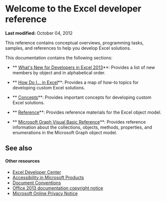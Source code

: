 
# Welcome to the Excel developer reference

 **Last modified:** October 04, 2012

This reference contains conceptual overviews, programming tasks, samples, and references to help you develop Excel solutions.

This documentation contains the following sections:

-  ** [What's New for Developers in Excel 2013](http://msdn.microsoft.com/library/a91317a9-8aae-ed5d-9df5-3128fecde1b5%28Office.15%29.aspx)**: Provides a list of new members by object and in alphabetical order.
    
-  ** [How Do I... in Excel](526f01b3-9d1f-1a67-77c9-0e6c162c9304.md)**: Provides a map of how-to topics for developing custom Excel solutions.
    
-  ** [Concepts](http://msdn.microsoft.com/library/a70256be-2b2e-563b-ef70-c1718bcdb15c%28Office.15%29.aspx)**: Provides important concepts for developing custom Excel solutions.
    
-  ** [Reference](11ea8598-8a20-92d5-f98b-0da04263bf2c.md)**: Provides reference materials for the Excel object model.
    
-  ** [Microsoft Graph Visual Basic Reference](86a03877-8263-6280-a54d-68219b03c20b.md)**: Provides reference information about the collections, objects, methods, properties, and enumerations in the Microsoft Graph object model.
    

## See also


#### Other resources


 - [Excel Developer Center](http://msdn.microsoft.com/en-us/office/aa905411.aspx)
 - [Accessibility in Microsoft Products](http://www.microsoft.com/enable/products/default.aspx)
 - [Document Conventions](http://msdn.microsoft.com/en-us/office/aa905365.aspx)
 - [Office 2013 documentation copyright notice](http://msdn.microsoft.com/library/a9c2f3d9-cea2-49a3-b709-40dc614b9f86.aspx)
 - [Microsoft Online Privacy Notice](http://privacy.microsoft.com/en-us/default.mspx)

